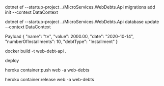 dotnet ef --startup-project ../MicroServices.WebDebts.Api migrations add init --context DataContext

dotnet ef --startup-project ../MicroServices.WebDebts.Api database update --context DataContext

Payload 
{
  "name": "tv",
  "value": 2000.00,
  "date": "2020-10-14",
  "numberOfInstallments": 10,
  "debtType": "Installment"
}

docker build -t web-debt-api .


deploy

heroku container:push web -a web-debts

heroku container:release web -a web-debts


